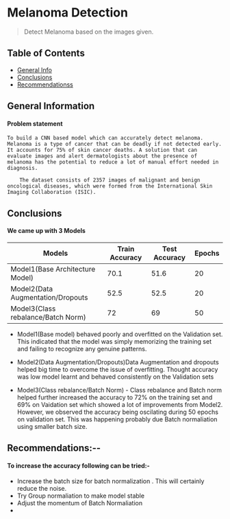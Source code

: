 # Melanoma Detection
> Detect Melanoma based on the images given.

## Table of Contents
* [General Info](#general-information)
* [Conclusions](#conclusions)
* [Recommendationss](#recommendations)

<!-- You can include any other section that is pertinent to your problem -->

## General Information

#### Problem statement
	To build a CNN based model which can accurately detect melanoma. Melanoma is a type of cancer that can be deadly if not detected early. It accounts for 75% of skin cancer deaths. A solution that can evaluate images and alert dermatologists about the presence of melanoma has the potential to reduce a lot of manual effort needed in diagnosis.
	
        The dataset consists of 2357 images of malignant and benign oncological diseases, which were formed from the International Skin Imaging Collaboration (ISIC). 


## Conclusions

#### We came up with 3 Models

| Models | Train Accuracy | Test Accuracy | Epochs |
| --- | --- | --- |--- |
|  Model1(Base Architecture Model) | 70.1 | 51.6 | 20 |
|  Model2(Data Augmentation/Dropouts|  52.5|  52.5 | 20 |
|  Model3(Class rebalance/Batch Norm)|  72  |  69  | 50 |


- Model1(Base model) behaved poorly and overfitted on the Validation set. This indicated that the model was simply memorizing the training set and failing to recognize any genuine patterns.

- Model2(Data Augmentation/Dropouts)Data Augmentation and dropouts helped big time to overcome the issue of overfitting. Thought accuracy was low model learnt and behaved consistently on the Validation sets

- Model3(Class rebalance/Batch Norm) - Class rebalance and Batch norm helped further increased the accuracy to 72% on the training set and 69% on Vaidation set which showed a lot of improvements from Model2. However, we observed the accuracy being oscilating during 50 epochs on validation set. This was happening probably due Batch normaliation using smaller batch size.

## Recommendations:--
#### To increase the accuracy following can be tried:-
- Increase the batch size for batch  normalization . This will certainly reduce the noise.
- Try Group normaliation to make model stable
- Adjust the momentum of Batch Normaliation
- 
